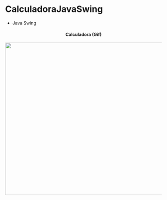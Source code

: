 # CalculadoraJavaSwing

<ul>
<li>Java Swing</li>
</ul>

<div align="center">
  <h4>Calculadora (Gif)</h4>
<img height="490" width="566" src="https://user-images.githubusercontent.com/62127980/201729860-7ceabbee-227f-4523-b2c6-db9e7d3e435a.gif">
</div><br><br>

